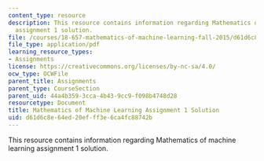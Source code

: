 ```yaml
---
content_type: resource
description: This resource contains information regarding Mathematics of machine learning
  assignment 1 solution.
file: /courses/18-657-mathematics-of-machine-learning-fall-2015/d61d6c8e64ed20efff3e6ca4fc88742b_MIT18_657F15_PS1_Sol.pdf
file_type: application/pdf
learning_resource_types:
- Assignments
license: https://creativecommons.org/licenses/by-nc-sa/4.0/
ocw_type: OCWFile
parent_title: Assignments
parent_type: CourseSection
parent_uid: 44a4b359-3cca-4b43-9cc9-f098b4748d28
resourcetype: Document
title: Mathematics of Machine Learning Assignment 1 Solution
uid: d61d6c8e-64ed-20ef-ff3e-6ca4fc88742b
---
```

This resource contains information regarding Mathematics of machine learning assignment 1 solution.